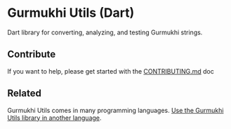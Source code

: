 # Gurmukhi Utils (Dart)

Dart library for converting, analyzing, and testing Gurmukhi strings.

## Contribute

If you want to help, please get started with the [CONTRIBUTING.md](CONTRIBUTING.md) doc

## Related

Gurmukhi Utils comes in many programming languages. [Use the Gurmukhi Utils library in another language](/README.md).
